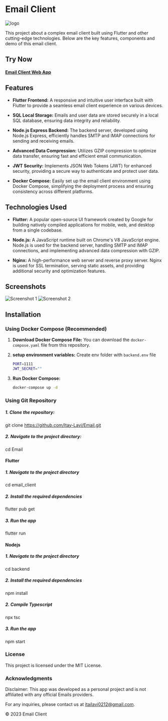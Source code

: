 # Email Client

![logo](https://i.ibb.co/2gRmGVq/email-logo-min.jpg)

This project about a complex email client built using Flutter and other cutting-edge technologies. Below are the key features, components and demo of this email client.

## Try Now

#### [Email Client Web App](https://itayemail.online/)

## Features

- **Flutter Frontend:** A responsive and intuitive user interface built with Flutter to provide a seamless email client experience on various devices.

- **SQL Local Storage:** Emails and user data are stored securely in a local SQL database, ensuring data integrity and reliability.

- **Node.js Express Backend:** The backend server, developed using Node.js Express, efficiently handles SMTP and IMAP connections for sending and receiving emails.

- **Advanced Data Compression:** Utilizes GZIP compression to optimize data transfer, ensuring fast and efficient email communication.

- **JWT Security:** Implements JSON Web Tokens (JWT) for enhanced security, providing a secure way to authenticate and protect user data.

- **Docker Compose:** Easily set up the email client environment using Docker Compose, simplifying the deployment process and ensuring consistency across different platforms.


## Technologies Used

- **Flutter:** A popular open-source UI framework created by Google for building natively compiled applications for mobile, web, and desktop from a single codebase.

- **Node.js:** A JavaScript runtime built on Chrome's V8 JavaScript engine. Node.js is used for the backend server, handling SMTP and IMAP connections, and implementing advanced data compression with GZIP.

- **Nginx:** A high-performance web server and reverse proxy server. Nginx is used for SSL termination, serving static assets, and providing additional security and optimization features.


## Screenshots

![Screenshot 1](https://i.ibb.co/3Cwjf2B/email-client-desktop-screenshot.png)
![Screenshot 2](https://i.ibb.co/sPPd4F7/email-client-desktop-screenshot2.png)

## Installation

### Using Docker Compose (Recommended)

1. **Download Docker Compose File:**
   You can download the `docker-compose.yaml` file from this repository.

2. **setup environment variables:**
   Create env folder with `backend.env` file
   ```bash
   PORT=1111
   JWT_SECRET=""
3. **Run Docker Compose:**
   ```bash
   docker-compose up -d
### Using Git Repository

##### 1. Clone the repository:
git clone https://github.com/Itay-Lavi/Email.git

##### 2. Navigate to the project directory:
cd Email

#### Flutter
##### 1. Navigate to the project directory
cd email_client

##### 2. Install the required dependencies
flutter pub get

##### 3. Run the app
flutter run

#### Nodejs

##### 1. Navigate to the project directory
cd backend

##### 2. Install the required dependencies
npm install

##### 2. Compile Typescript
npx tsc

##### 3. Run the app
npm start

### License
This project is licensed under the MIT License.

### Acknowledgments
Disclaimer: This app was developed as a personal project and is not affiliated with any official Emails providers.

For any inquiries, please contact us at  itailavi0212@gmail.com.

© 2023 Email Client
